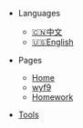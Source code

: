 - Languages
  - [:cn:中文](/)
  - [:us:English](en-us/)

- Pages
  - [Home](/)
  - [wyf9](wyf9/)
  - [Homework](/homework/)

- [Tools](/tool/)